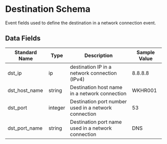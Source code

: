 # Destination Schema

Event fields used to define the destination in a network connection event.

## Data Fields

| Standard Name | Type | Description | Sample Value |
|--------|---------|-------|-------|
| dst_ip | ip | destination IP in a network connection (IPv4) | 8.8.8.8 |
| dst_host_name | string | Destination host name in a network connection| WKHR001 |
| dst_port | integer | Destination port number used in a network connection | 53 |
| dst_port_name | string | Destination port name used in a network connection| DNS |
